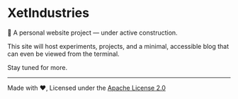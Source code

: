 # XetIndustries

🚧 A personal website project — under active construction.

This site will host experiments, projects, and a minimal, accessible blog that can even be viewed from the terminal.

Stay tuned for more.

---

Made with ❤️, Licensed under the [Apache License 2.0](./LICENSE)  
